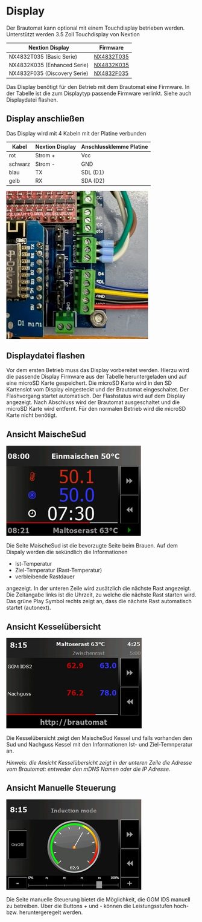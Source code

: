 # Display

Der Brautomat kann optional mit einem Touchdisplay betrieben werden. Unterstützt werden 3.5 Zoll Touchdisplay von Nextion

| Nextion Display | Firmware  |
| --------------- | --------- |
| NX4832T035 (Basic Serie) | [NX4832T035](https://raw.githubusercontent.com/InnuendoPi/Brautomat/main/display/brautomat-NX4832T035.tft) |
| NX4832K035 (Enhanced Serie) | [NX4832K035](https://raw.githubusercontent.com/InnuendoPi/Brautomat/main/display/brautomat-NX4832K035.tft) |
| NX4832F035 (Discovery Serie) | [NX4832F035](https://raw.githubusercontent.com/InnuendoPi/Brautomat/main/display/brautomat-NX4832F035.tft)  |

Das Display benötigt für den Betrieb mit dem Brautomat eine Firmware. In der Tabelle ist die zum Displaytyp passende Firmware verlinkt. Siehe auch Displaydatei flashen.

## Display anschließen

Das Display wird mit 4 Kabeln mit der Platine verbunden

| Kabel         | Nextion Display | Anschlussklemme Platine  |
| ------------- | --------------- | ------------------------ |
|     rot       | Strom + | Vcc |
|   schwarz     | Strom - | GND |
|    blau       | TX      | SDL (D1) |
|    gelb       | RX      | SDA (D2) |

![Anschluss](/docs/img/disp1.jpg)

## Displaydatei flashen

Vor dem ersten Betrieb muss das Display vorbereitet werden. Hierzu wird die passende Display Firmware aus der Tabelle heruntergeladen und auf eine microSD Karte gespeichert. Die microSD Karte wird in den SD Kartenslot vom Display eingesteckt und der Brautomat eingeschaltet. Der Flashvorgang startet automatisch. Der Flashstatus wird auf dem Display angezeigt. Nach Abschluss wird der Brautomat ausgeschaltet und die microSD Karte wird entfernt. Für den normalen Betrieb wird die microSD Karte nicht benötigt.

## Ansicht MaischeSud

![MaischeSud](/docs/img/brewpage-sm.jpg)

Die Seite MaischeSud ist die bevorzugte Seite beim Brauen. Auf dem Dispaly werden die sekündlich die Informationen

* Ist-Temperatur
* Ziel-Temperatur (Rast-Temperatur)
* verbleibende Rastdauer

angezeigt. In der unteren Zeile wird zusätzlich die nächste Rast angezeigt. Die Zeitangabe links ist die Uhrzeit, zu welche die nächste Rast starten wird. Das grüne Play Symbol rechts zeigt an, dass die nächste Rast automatisch startet (autonext).

## Ansicht Kesselübersicht

![Kesselübersicht](/docs/img/kettlepage-sm.jpg)

Die Kesselübersicht zeigt den MaischeSud Kessel und falls vorhanden den Sud und Nachguss Kessel mit den Informationen Ist- und Ziel-Temnperatur an.

_Hinweis: die Ansicht Kesselübersicht zeigt in der unteren Zeile die Adresse vom Brautomat: entweder den mDNS Namen oder die IP Adresse._

## Ansicht Manuelle Steuerung

![Manuelle Steueung](/docs/img/induction-mode-sm.jpg)

Die Seite manuelle Steuerung bietet die Möglichkeit, die GGM IDS manuell zu betreiben. Über die Buttons + und - können die Leistungsstufen hoch- bzw. heruntergeregelt werden.
